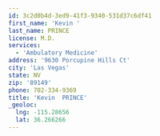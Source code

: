 ```yaml
---
id: 3c2d0b4d-3ed9-41f3-9340-531d37c6df41
first_name: 'Kevin '
last_name: PRINCE
license: M.D.
services:
  - 'Ambulatory Medicine'
address: '9630 Porcupine Hills Ct'
city: 'Las Vegas'
state: NV
zip: '89149'
phone: 702-334-9369
title: 'Kevin  PRINCE'
_geoloc:
  lng: -115.28656
  lat: 36.266266
---
```

